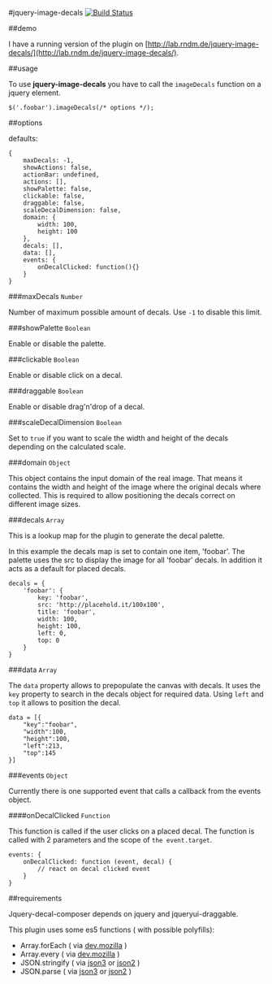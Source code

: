 #jquery-image-decals [![Build Status](https://travis-ci.org/makepanic/jquery-image-decals.png?branch=master)](https://travis-ci.org/makepanic/jquery-image-decals)

##demo

I have a running version of the plugin on [http://lab.rndm.de/jquery-image-decals/](http://lab.rndm.de/jquery-image-decals/).

##usage

To use __jquery-image-decals__ you have to call the `imageDecals` function on a jquery element.

```
$('.foobar').imageDecals(/* options */);
```

##options

defaults:

```
{
    maxDecals: -1,
    showActions: false,
    actionBar: undefined,
    actions: [],
    showPalette: false,
    clickable: false,
    draggable: false,
    scaleDecalDimension: false,
    domain: {
        width: 100,
        height: 100
    },
    decals: [],
    data: [],
    events: {
        onDecalClicked: function(){}
    }
}
```

###maxDecals `Number`

Number of maximum possible amount of decals. Use `-1` to disable this limit.

###showPalette `Boolean`

Enable or disable the palette.

###clickable `Boolean`

Enable or disable click on a decal.

###draggable `Boolean`

Enable or disable drag'n'drop of a decal.

###scaleDecalDimension `Boolean`

Set to `true` if you want to scale the width and height of the decals depending on the calculated scale.

###domain `Object`

This object contains the input domain of the real image. That means it contains the width and height of the image where the
original decals where collected. This is required to allow positioning the decals correct on different image sizes.

###decals `Array`

This is a lookup map for the plugin to generate the decal palette.

In this example the decals map is set to contain one item, 'foobar'. The palette uses the src to display the image for all 'foobar' decals.
In addition it acts as a default for placed decals.

```
decals = {
    'foobar': {
        key: 'foobar',
        src: 'http://placehold.it/100x100',
        title: 'foobar',
        width: 100,
        height: 100,
        left: 0,
        top: 0
    }
}
```

###data `Array`

The `data` property allows to prepopulate the canvas with decals.
It uses the `key` property to search in the decals object for required data.
Using `left` and `top` it allows to position the decal.

```
data = [{
    "key":"foobar",
    "width":100,
    "height":100,
    "left":213,
    "top":145
}]
```

###events `Object`

Currently there is one supported event that calls a callback from the events object.

####onDecalClicked `Function`

This function is called if the user clicks on a placed decal.
The function is called with 2 parameters and the scope of `the event.target`.

```
events: {
    onDecalClicked: function (event, decal) {
        // react on decal clicked event
    }
}
```

##requirements

Jquery-decal-composer depends on jquery and jqueryui-draggable.

This plugin uses some es5 functions ( with possible polyfills):

- Array.forEach ( via [dev.mozilla](https://developer.mozilla.org/en-US/docs/Web/JavaScript/Reference/Global_Objects/Array/forEach) )
- Array.every ( via [dev.mozilla](https://developer.mozilla.org/en-US/docs/Web/JavaScript/Reference/Global_Objects/Array/every) )
- JSON.stringify ( via [json3](http://bestiejs.github.io/json3/) or [json2](https://github.com/douglascrockford/JSON-js) )
- JSON.parse ( via [json3](http://bestiejs.github.io/json3/) or [json2](https://github.com/douglascrockford/JSON-js) )
